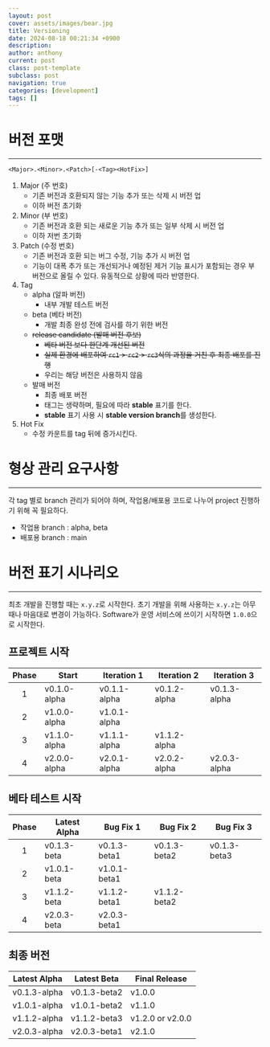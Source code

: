 ```yaml
---
layout: post
cover: assets/images/bear.jpg
title: Versioning
date: 2024-08-18 00:21:34 +0900
description:
author: anthony
current: post
class: post-template
subclass: post
navigation: true
categories: [development]
tags: []
---
```


# 버전 포맷

___

`<Major>.<Minor>.<Patch>[-<Tag><HotFix>]`

1. Major (주 번호)
   + 기존 버전과 호환되지 않는 기능 추가 또는 삭제 시 버전 업
   + 이하 버전 초기화
2. Minor (부 번호)
   + 기존 버전과 호환 되는 새로운 기능 추가 또는 일부 삭제 시 버전 업
   + 이하 저번 초기화
3. Patch (수정 번호)
   + 기존 버전과 호환 되는 버그 수정, 기능 추가 시 버전 업
   + 기능이 대폭 추가 또는 개선되거나 예정된 제거 기능 표시가 포함되는 경우 부 버전으로 올릴 수 있다. 유동적으로 상황에 따라 반영한다.
4. Tag
   + alpha (알파 버전)
      - 내부 개발 테스트 버전
   + beta (베타 버전)
      - 개발 최종 완성 전에 검사를 하기 위한 버전
   + ~~release candidate (발매 버전 후보)~~
      - ~~베타 버전 보다 한단계 개선된 버전~~
      - ~~실제 환경에 배포하여 `rc1` > `rc2` > `rc3`식의 과정을 거친 후 최종 배포를 진행~~
      - 우리는 해당 버전은 사용하지 않음
   + 발매 버전
      - 최종 배포 버전
      - 태그는 생략하며, 필요에 따라 **stable** 표기를 한다.
      - **stable** 표기 사용 시 **stable version branch**를 생성한다.
5. Hot Fix
   + 수정 카운트를 tag 뒤에 증가시킨다.

# 형상 관리 요구사항

___

각 tag 별로 branch 관리가 되어야 하며, 작업용/배포용 코드로 나누어 project 진행하기 위해 꼭 필요하다.

+ 작업용 branch : alpha, beta
+ 배포용 branch : main

# 버전 표기 시나리오

___

최초 개발을 진행할 때는 `x.y.z`로 시작한다. 초기 개발을 위해 사용하는 `x.y.z`는 아무때나 마음대로 변경이 가능하다. Software가 운영 서비스에 쓰이기 시작하면 `1.0.0`으로 시작한다.

## 프로젝트 시작

| **Phase** | Start        | Iteration 1  | Iteration 2  | Iteration 3  |
|:---------:|--------------|--------------|--------------|--------------|
|     1     | v0.1.0-alpha | v0.1.1-alpha | v0.1.2-alpha | v0.1.3-alpha |
|     2     | v1.0.0-alpha | v1.0.1-alpha |              |              |
|     3     | v1.1.0-alpha | v1.1.1-alpha | v1.1.2-alpha |              |
|     4     | v2.0.0-alpha | v2.0.1-alpha | v2.0.2-alpha | v2.0.3-alpha |

## 베타 테스트 시작

| **Phase** | Latest Alpha | Bug Fix 1    | Bug Fix 2    | Bug Fix 3    |
|:---------:|--------------|--------------|--------------|--------------|
|     1     | v0.1.3-beta  | v0.1.3-beta1 | v0.1.3-beta2 | v0.1.3-beta3 |
|     2     | v1.0.1-beta  | v1.0.1-beta1 |              |              |
|     3     | v1.1.2-beta  | v1.1.2-beta1 | v1.1.2-beta2 |              |
|     4     | v2.0.3-beta  | v2.0.3-beta1 |              |              |

## 최종 버전

| Latest Alpha | Latest Beta  | Final Release    |
|:------------:|--------------|------------------|
| v0.1.3-alpha | v0.1.3-beta2 | v1.0.0           |
| v1.0.1-alpha | v1.0.1-beta2 | v1.1.0           |
| v1.1.2-alpha | v1.1.2-beta3 | v1.2.0 or v2.0.0 |
| v2.0.3-alpha | v2.0.3-beta1 | v2.1.0           |
